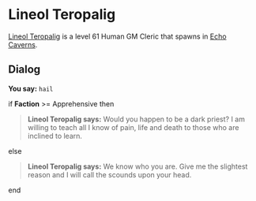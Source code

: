 # Lineol Teropalig



[Lineol Teropalig](/npc/153079) is a level 61 Human GM Cleric that spawns in [Echo Caverns](/zone/153).



## Dialog

**You say:** `hail`



if **Faction** >= Apprehensive then



>**Lineol Teropalig says:** Would you happen to be a dark priest?  I am willing to teach all I know of pain, life and death to those who are inclined to learn.


else



>**Lineol Teropalig says:** We know who you are.  Give me the slightest reason and I will call the scounds upon your head.

end